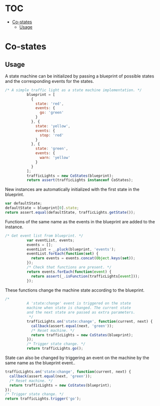 # TOC
   - [Co-states](#co-states)
     - [Usage](#co-states-usage)
<a name=""></a>
 
<a name="co-states"></a>
# Co-states
<a name="co-states-usage"></a>
## Usage
A state machine can be initialized by passing a blueprint of possible states and the corresponding events for the states.

```js
/* A simple traffic light as a state machine implementation. */
          blueprint = [
            {
              state: 'red',
              events: {
                go: 'green'
              }
            }, {
              state: 'yellow',
              events: {
                stop: 'red'
              }
            }, {
              state: 'green',
              events: {
                warn: 'yellow'
              }
            }
          ];
          trafficLights = new CoStates(blueprint);
          return assert(trafficLights instanceof CoStates);
```

New instances are automatically initialized with the first state in the blueprint.

```js
var defaultState;
defaultState = blueprint[0].state;
return assert.equal(defaultState, trafficLights.getState());
```

Functions of the same name as the events in the blueprint are added to the instance.

```js
/* Get event list from blueprint. */
          var eventList, events;
          events = [];
          eventList = _.pluck(blueprint, 'events');
          eventList.forEach(function(set) {
            return events = events.concat(Object.keys(set));
          });
          /* Check that functions are present. */
          return events.forEach(function(event) {
            return assert(_.isFunction(trafficLights[event]));
          });
```

These functions change the machine state according to the blueprint.

```js
/*
          A 'state:change' event is triggered on the state
          machine when state is changed. The current state
          and the next state are passed as extra parameters.
           */
          trafficLights.on('state:change', function(current, next) {
            callback(assert.equal(next, 'green'));
            /* Reset machine. */
            return trafficLights = new CoStates(blueprint);
          });
          /* Trigger state change. */
          return trafficLights.go();
```

State can also be changed by triggering an event on the machine by the same name as the blueprint event..

```js
trafficLights.on('state:change', function(current, next) {
  callback(assert.equal(next, 'green'));
  /* Reset machine. */
  return trafficLights = new CoStates(blueprint);
});
/* Trigger state change. */
return trafficLights.trigger('go');
```

